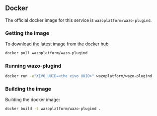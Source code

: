 ## Docker

The official docker image for this service is `wazoplatform/wazo-plugind`.


### Getting the image

To download the latest image from the docker hub

```sh
docker pull wazoplatform/wazo-plugind
```


### Running wazo-plugind

```sh
docker run -e"XIVO_UUID=<the xivo UUID>" wazoplatform/wazo-plugind
```

### Building the image

Building the docker image:

```sh
docker build -t wazoplatform/wazo-plugind .
```
